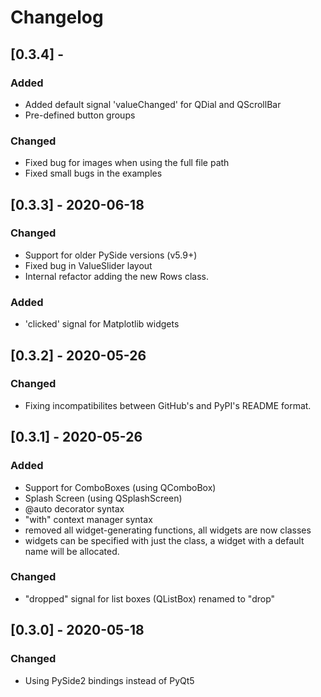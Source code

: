 # Changelog

## [0.3.4] -

### Added
  - Added default signal 'valueChanged' for QDial and QScrollBar
  - Pre-defined button groups
  
### Changed
  - Fixed bug for images when using the full file path
  - Fixed small bugs in the examples


## [0.3.3] - 2020-06-18

### Changed
  - Support for older PySide versions (v5.9+)
  - Fixed bug in ValueSlider layout
  - Internal refactor adding the new Rows class.

### Added
  - 'clicked' signal for Matplotlib widgets


## [0.3.2] - 2020-05-26

### Changed
  - Fixing incompatibilites between GitHub's and PyPI's README format.


## [0.3.1] - 2020-05-26

### Added
 - Support for ComboBoxes (using QComboBox)
 - Splash Screen (using QSplashScreen)
 - @auto decorator syntax
 - "with" context manager syntax
 - removed all widget-generating functions, all widgets are now classes
 - widgets can be specified with just the class, a widget with a default name
   will be allocated.
 
### Changed
 - "dropped" signal for list boxes (QListBox) renamed to "drop"


## [0.3.0] - 2020-05-18

### Changed
 - Using PySide2 bindings instead of PyQt5
